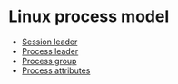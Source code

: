 # Linux process model

- [Session leader](./session-leader.md)
- [Process leader](./process-leader.md)
- [Process group](./process-group.md)
- [Process attributes](./process-attributes.md)
